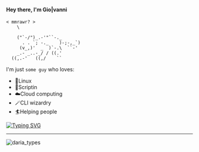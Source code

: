 #### Hey there, I'm Gio|vanni

```
< mmrawr? >  
    \

    ("`-/")_.-'"``-._
      . . `; -._    )-;-,_`)
     (v_,)'  _  )`-.\  ``-'
    _.- _..-_/ / ((.'
  ((,.-'   ((,/    ``
```

I'm just `some guy` who loves: 
- 🦅Linux 
- 🤖Scriptin
- ☁️Cloud computing 
- 🪄CLI wizardry 
- 🏄‍Helping people

[![Typing SVG](https://readme-typing-svg.herokuapp.com?size=18&duration=3500&color=48F700&multiline=true&lines=%24+%3E+install+compassion+%26%26+set+when%3A%E2%88%9E+;%24+%3E+.%2Fcompassion+-for+ALL)](https://git.io/typing-svg)
__________
![daria_types](https://64.media.tumblr.com/bccdeeb9298bfea77fbc23d584c71e05/tumblr_p5d4urfvxy1ujjt0jo1_500.gifv)

